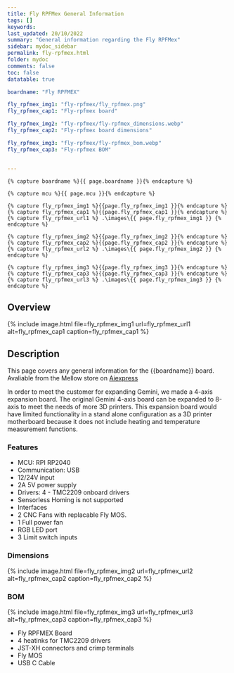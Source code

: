 ```yaml
---
title: Fly RPFMex General Information
tags: []
keywords: 
last_updated: 20/10/2022
summary: "General information regarding the Fly RPFMex"
sidebar: mydoc_sidebar
permalink: fly-rpfmex.html
folder: mydoc
comments: false
toc: false
datatable: true

boardname: "Fly RPFMEX"

fly_rpfmex_img1: "fly-rpfmex/fly_rpfmex.png"
fly_rpfmex_cap1: "Fly-rpfmex board"

fly_rpfmex_img2: "fly-rpfmex/fly-rpfmex_dimensions.webp"
fly_rpfmex_cap2: "Fly-rpfmex board dimensions"

fly_rpfmex_img3: "fly-rpfmex/fly-rpfmex_bom.webp"
fly_rpfmex_cap3: "Fly-rpfmex BOM"


---
```

    {% capture boardname %}{{ page.boardname }}{% endcapture %}

    {% capture mcu %}{{ page.mcu }}{% endcapture %}

    {% capture fly_rpfmex_img1 %}{{page.fly_rpfmex_img1 }}{% endcapture %}
    {% capture fly_rpfmex_cap1 %}{{page.fly_rpfmex_cap1 }}{% endcapture %}
    {% capture fly_rpfmex_url1 %} .\images\{{ page.fly_rpfmex_img1 }} {% endcapture %}

    {% capture fly_rpfmex_img2 %}{{page.fly_rpfmex_img2 }}{% endcapture %}
    {% capture fly_rpfmex_cap2 %}{{page.fly_rpfmex_cap2 }}{% endcapture %}
    {% capture fly_rpfmex_url2 %} .\images\{{ page.fly_rpfmex_img2 }} {% endcapture %}

    {% capture fly_rpfmex_img3 %}{{page.fly_rpfmex_img3 }}{% endcapture %}
    {% capture fly_rpfmex_cap3 %}{{page.fly_rpfmex_cap3 }}{% endcapture %}
    {% capture fly_rpfmex_url3 %} .\images\{{ page.fly_rpfmex_img3 }} {% endcapture %}

## Overview 

  {% 
  include image.html 
  file=fly_rpfmex_img1
  url=fly_rpfmex_url1
  alt=fly_rpfmex_cap1
  caption=fly_rpfmex_cap1
  %}

## Description
This page covers any general information for the {{boardname}} board.  
Avaliable from the Mellow store on [Aiexpress](https://www.aliexpress.us/item/3256804203395779.html)

In order to meet the customer for expanding Gemini, we made a 4-axis expansion board. The original Gemini 4-axis board can be expanded to 8-axis to meet the needs of more 3D printers. This expansion board would have limited functionality in a stand alone configuration as a 3D printer motherboard because it does not include heating and temperature measurement functions.

### Features

 - MCU: RPI RP2040
 - Communication: USB
 - 12/24V input
 - 2A 5V power supply
 - Drivers: 4 - TMC2209 onboard drivers
  - Sensorless Homing is not supported
 - Interfaces
  - 2 CNC Fans with replacable Fly MOS.
  - 1 Full power fan
  - RGB LED port 
  - 3 Limit switch inputs

### Dimensions

  {% 
  include image.html 
  file=fly_rpfmex_img2
  url=fly_rpfmex_url2
  alt=fly_rpfmex_cap2
  caption=fly_rpfmex_cap2
  %}

### BOM

  {% 
  include image.html 
  file=fly_rpfmex_img3
  url=fly_rpfmex_url3
  alt=fly_rpfmex_cap3
  caption=fly_rpfmex_cap3
  %}

   - Fly RPFMEX Board
   - 4 heatinks for TMC2209 drivers
   - JST-XH connectors and crimp terminals
   - Fly MOS
   - USB C Cable